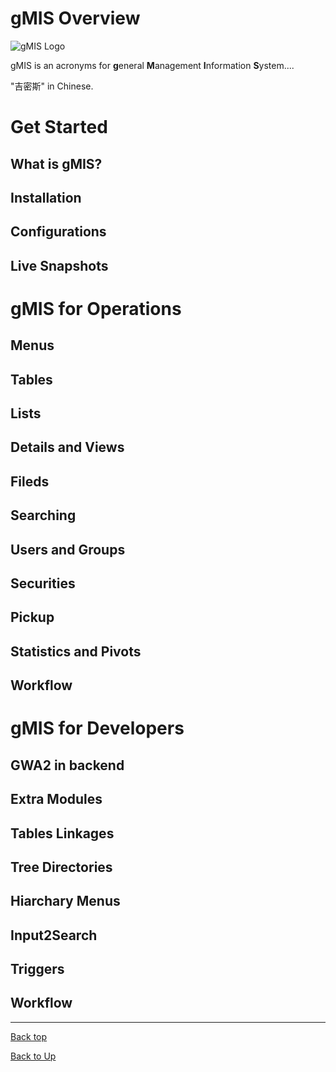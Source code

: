 
# gMIS Overview
![gMIS Logo](https://ufqi.com/dev/gmis/gmis-logo-201606.png)

gMIS is an acronyms for **g**eneral **M**anagement **I**nformation **S**ystem....

"吉密斯" in Chinese.

# Get Started
## What is gMIS?
## Installation
## Configurations
## Live Snapshots
# gMIS for Operations
## Menus
## Tables
## Lists
## Details and Views
## Fileds
## Searching
## Users and Groups
## Securities
## Pickup
## Statistics and Pivots
## Workflow
# gMIS for Developers
## GWA2 in backend
## Extra Modules
## Tables Linkages
## Tree Directories
## Hiarchary Menus
## Input2Search
## Triggers
##  Workflow


---
[Back top](index)

[Back to Up](../index)


<!--stackedit_data:
eyJoaXN0b3J5IjpbNDQ0OTIyNTA1LDEwNTQxNTUwMTIsLTgxMz
c3NzAxMyw1MzYwMjM1MCwtMjAyOTU1MjA0OCwtNDUyMzU4NTE0
LC0xNjAxMjg4NDQzXX0=
-->